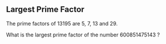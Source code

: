 ## Largest Prime Factor

The prime factors of 13195 are 5, 7, 13 and 29.

What is the largest prime factor of the number 600851475143 ?
